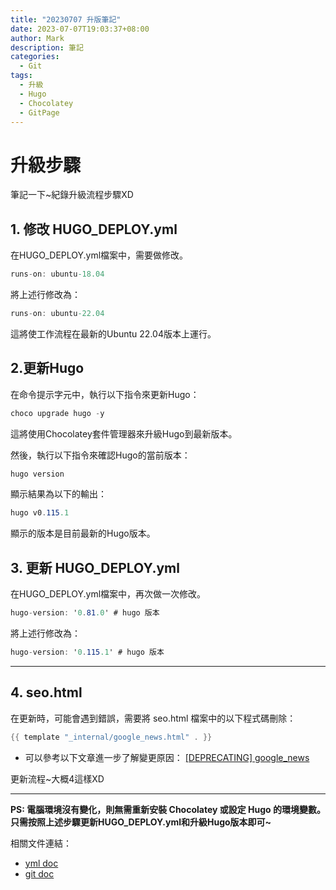 ```yaml
---
title: "20230707 升版筆記"
date: 2023-07-07T19:03:37+08:00
author: Mark
description: 筆記
categories:
  - Git 
tags:
  - 升級
  - Hugo
  - Chocolatey
  - GitPage
---
```


# 升級步驟

筆記一下~紀錄升級流程步驟XD


## 1. 修改 HUGO_DEPLOY.yml

在HUGO_DEPLOY.yml檔案中，需要做修改。
```C#
runs-on: ubuntu-18.04
```
將上述行修改為：
```C#
runs-on: ubuntu-22.04
```
這將使工作流程在最新的Ubuntu 22.04版本上運行。

## 2.更新Hugo
在命令提示字元中，執行以下指令來更新Hugo：
```C#
choco upgrade hugo -y
```
這將使用Chocolatey套件管理器來升級Hugo到最新版本。

然後，執行以下指令來確認Hugo的當前版本：
```C#
hugo version
```
顯示結果為以下的輸出：
```C#
hugo v0.115.1
```
顯示的版本是目前最新的Hugo版本。

## 3. 更新 HUGO_DEPLOY.yml
在HUGO_DEPLOY.yml檔案中，再次做一次修改。

```C#
hugo-version: '0.81.0' # hugo 版本
```
將上述行修改為：
```C#
hugo-version: '0.115.1' # hugo 版本
```
---

## 4. seo.html
在更新時，可能會遇到錯誤，需要將 seo.html 檔案中的以下程式碼刪除：

```C#
{{ template "_internal/google_news.html" . }}
```

- 可以參考以下文章進一步了解變更原因：
[[DEPRECATING] google_news](https://github.com/alexandrevicenzi/soho/pull/17/files)

更新流程~大概4這樣XD

---
**PS: 電腦環境沒有變化，則無需重新安裝 Chocolatey 或設定 Hugo 的環境變數。
只需按照上述步驟更新HUGO_DEPLOY.yml和升級Hugo版本即可~**

相關文件連結：
- [yml doc](https://github.com/actions/checkout)
- [git doc](https://github.com/marketplace/actions/hugo-setup)